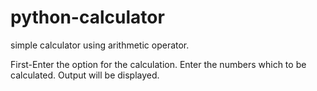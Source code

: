 # python-calculator
simple calculator using arithmetic operator.

First-Enter the option for the calculation.
Enter the numbers which to be calculated.
Output will be displayed.
